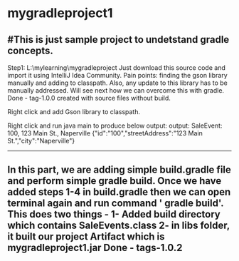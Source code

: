 # mygradleproject1
 
#This is just sample project to undetstand gradle concepts. 
--------------------------------------------------------------------
Step1: 
L:\mylearning\mygradleproject
Just download this source code and import it using IntelliJ Idea Community.
Pain points:  finding the gson library manually and adding to classpath. Also, any update to this library has to be manually addressed. 
              Will see next how we can overcome this with gradle. 
Done - tag-1.0.0 created with source files without build.

Right click and add Gson library to classpath. 

Right click and run java main to produce below output: 
output:
SaleEvent: 100, 123 Main St., Naperville
{"id":"100","streetAddress":"123 Main St.","city":"Naperville"}

--------------------------------------------------------------------

In this part, we are adding simple build.gradle file and perform simple gradle build. 
Once we have added steps 1-4 in build.gradle then we can open terminal again and run command ' gradle build'.
This does two things -
1- Added build directory which contains SaleEvents.class
2- in libs folder, it built our project Artifact which is mygradleproject1.jar
Done - tags-1.0.2 
-----------------------------------------------------------------------------